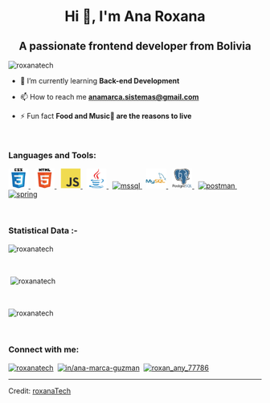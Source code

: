 <h1 align="center">Hi 👋, I'm Ana Roxana</h1>
<h2 align="center">A passionate frontend developer from Bolivia</h2>

<p align="left"> <img src="https://komarev.com/ghpvc/?username=roxanatech&label=Profile%20views&color=0e75b6&style=flat" alt="roxanatech" /> </p>

- 🌱 I’m currently learning **Back-end Development**

- 📫 How to reach me **anamarca.sistemas@gmail.com**

- ⚡ Fun fact **Food and Music🎵 are the reasons to live**
<br>

<h3 align="left">Languages and Tools:</h3>
<p align="left"> 
  <a href="https://www.w3schools.com/css/" target="_blank" rel="noreferrer"> <img src="https://raw.githubusercontent.com/devicons/devicon/master/icons/css3/css3-original-wordmark.svg" alt="css3" width="40" height="40"/>  </a> &nbsp;
  <a href="https://www.w3.org/html/" target="_blank" rel="noreferrer"> <img src="https://raw.githubusercontent.com/devicons/devicon/master/icons/html5/html5-original-wordmark.svg" alt="html5" width="40" height="40"/>  </a> &nbsp;
  <a href="https://developer.mozilla.org/en-US/docs/Web/JavaScript" target="_blank" rel="noreferrer"> <img src="https://raw.githubusercontent.com/devicons/devicon/master/icons/javascript/javascript-original.svg" alt="javascript" width="40" height="40"/>  </a> &nbsp;
  <a href="https://www.java.com" target="_blank" rel="noreferrer"> <img src="https://raw.githubusercontent.com/devicons/devicon/master/icons/java/java-original.svg" alt="java" width="40" height="40"/>  </a> &nbsp;
  <a href="https://www.microsoft.com/en-us/sql-server" target="_blank" rel="noreferrer"> <img src="https://www.svgrepo.com/show/303229/microsoft-sql-server-logo.svg" alt="mssql" width="40" height="40"/>  </a> &nbsp;
  <a href="https://www.mysql.com/" target="_blank" rel="noreferrer"> <img src="https://raw.githubusercontent.com/devicons/devicon/master/icons/mysql/mysql-original-wordmark.svg" alt="mysql" width="40" height="40"/>  </a> &nbsp;
  <a href="https://www.postgresql.org" target="_blank" rel="noreferrer"> <img src="https://raw.githubusercontent.com/devicons/devicon/master/icons/postgresql/postgresql-original-wordmark.svg" alt="postgresql" width="40" height="40"/>  </a> &nbsp;
  <a href="https://postman.com" target="_blank" rel="noreferrer"> <img src="https://www.vectorlogo.zone/logos/getpostman/getpostman-icon.svg" alt="postman" width="40" height="40"/>  </a> &nbsp;
  <a href="https://spring.io/" target="_blank" rel="noreferrer"> <img src="https://www.vectorlogo.zone/logos/springio/springio-icon.svg" alt="spring" width="40" height="40"/>  </a> 
</p>
<br>

<h3>Statistical Data :-</h3>

<p><img align="center" src="https://github-readme-stats.vercel.app/api/top-langs?username=roxanatech&show_icons=true&locale=en&bg_color=0d1117&text_color=ffffff&layout=compact" alt="roxanatech" bg_color=#808080/></p>

<br>

<p>&nbsp;<img align="center" src="https://github-readme-stats.vercel.app/api?username=roxanatech&show_icons=true&locale=en&bg_color=0d1117&text_color=ffffff&repo=convoychat"" alt="roxanatech" /></p>


<br>
<p><img align="center" src="https://github-readme-streak-stats.herokuapp.com/?user=roxanatech&theme=dark&background=0d1117&date_format=M%20j%5B%2C%20Y%5D" alt="roxanatech" /></p>
<br>

<h3 align="left">Connect with me:</h3>
<p align="left">
  <a href="https://twitter.com/roxanatech" target="_blank"><img align="center" src="https://user-images.githubusercontent.com/88904952/234980676-61bfb021-ecc8-48f7-88e6-34c1b06c4a58.png" alt="roxanatech" height="40" width="40" /></a>&nbsp;
<a href="https://linkedin.com/in/ana-marca-guzman" target="_blank"><img align="center" src="https://user-images.githubusercontent.com/88904952/234979284-68c11d7f-1acc-4f0c-ac78-044e1037d7b0.png" alt="in/ana-marca-guzman" height="40" width="40" /></a>&nbsp;
  <a href="https://discord.gg/mzPdbN7z" target="_blank"><img align="center" src="https://user-images.githubusercontent.com/88904952/234982627-019fd336-6248-453c-9b05-97c13fd1d207.png" alt="roxan_any_77786" height="40" width="40" /></a>
  
</p>

----------------------------------------------------------------------
Credit: [roxanaTech](https://github.com/roxanaTech)
